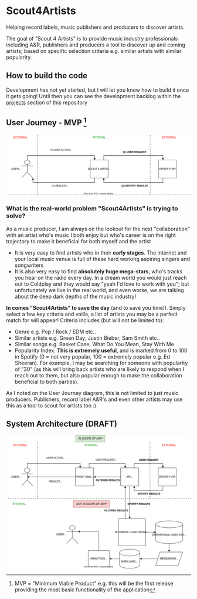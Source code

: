 # Scout4Artists
Helping record labels, music publishers and producers to discover artists.

The goal of "Scout 4 Artists" is to provide music industry professionals including A&R, publishers and producers a tool to discover up and coming artists; based on specific selection criteria e.g. similar artists with similar popularity.

## How to build the code
Development has not yet started, but I will let you know how to build it once it gets going! Until then you can see the development backlog within the [projects](https://github.com/users/lorenzopoulloura/projects/3) section of this repository

## User Journey - MVP [^1]
![User Journey - MVP](User%20Journey%20-%20MVP.drawio.svg)
[^1]: MVP = "Minimum Viable Product" e.g. this will be the first release providing the most basic functionality of the application

### What is the real-world problem "Scout4Artists" is trying to solve?
As a music producer, I am always on the lookout for the next "collaboration" with an artist who's music I both enjoy but who's career is on the right trajectory to make it beneficial for both myself and the artist
- It is very easy to find artists who in their **early stages**. The internet and your local music venue is full of these hard working aspiring singers and songwriters
- It is also very easy to find **absolutely huge mega-stars**, who's tracks you hear on the radio every day. In a dream world you would just reach out to Coldplay and they would say "yeah I'd love to work with you"; but unfortunately we live in the real world, and even worse, we are talking about the deep dark depths of the music industry!

**In comes "Scout4Artists" to save the day** (and to save you time!). Simply select a few key criteria and voilla, a list of artists you may be a perfect match for will appear! Criteria includes (but will not be limited to):
- Genre e.g. Pop / Rock / EDM etc..
- Similar artists e.g. Green Day, Justin Bieber, Sam Smith etc..
- Similar songs e.g. Basket Case, What Do You Mean, Stay With Me
- Popularity Index. **This is extremely useful**, and is marked from 0 to 100 in Spotify (0 = not very popular, 100 = extremely popular e.g. Ed Sheeran). For example, I may be searching for someone with popularity of "30" (as this will bring back artists who are likely to respond when I reach out to them, but also popular enough to make the collaboration beneficial to both parties).

As I noted on the User Journey diagram, this is not limited to just music producers. Publishers, record label A&R's and even other artists may use this as a tool to scout for artists too :)

## System Architecture (DRAFT)

![System Architecture](System%20Architecture.drawio.svg)


